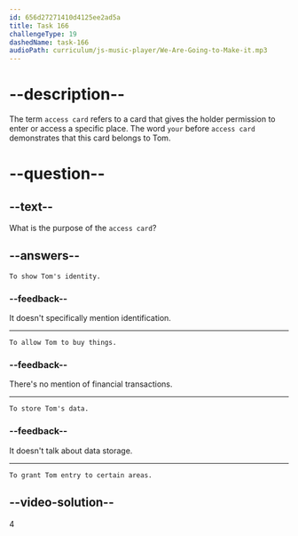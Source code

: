 ```yaml
---
id: 656d27271410d4125ee2ad5a
title: Task 166
challengeType: 19
dashedName: task-166
audioPath: curriculum/js-music-player/We-Are-Going-to-Make-it.mp3
---
```


# --description--

The term `access card` refers to a card that gives the holder permission to enter or access a specific place. The word `your` before `access card` demonstrates that this card belongs to Tom.

# --question--

## --text--

What is the purpose of the `access card`?

## --answers--

`To show Tom's identity.`

### --feedback--

It doesn't specifically mention identification.

---

`To allow Tom to buy things.`

### --feedback--

There's no mention of financial transactions.

---

`To store Tom's data.`

### --feedback--

It doesn't talk about data storage.

---

`To grant Tom entry to certain areas.`

## --video-solution--

4
